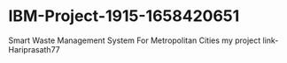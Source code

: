 # IBM-Project-1915-1658420651
Smart Waste Management System For Metropolitan Cities
my project link-Hariprasath77
